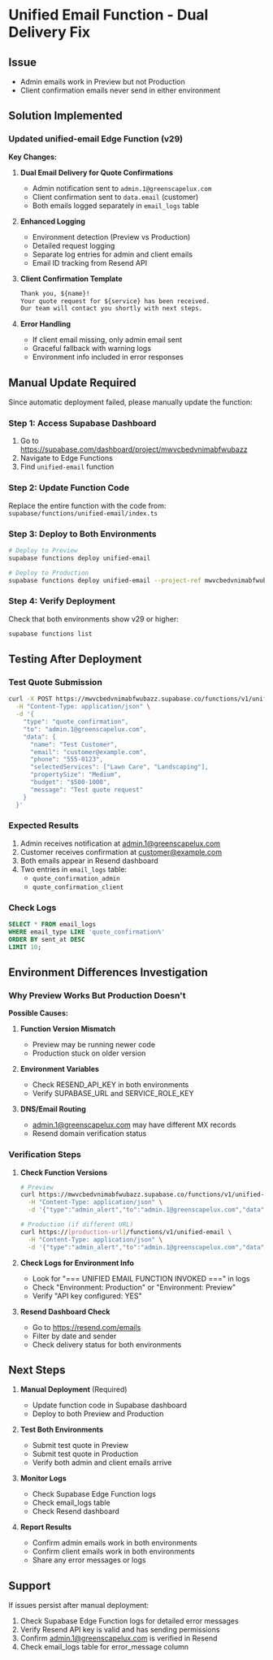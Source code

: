 # Unified Email Function - Dual Delivery Fix

## Issue
- Admin emails work in Preview but not Production
- Client confirmation emails never send in either environment

## Solution Implemented

### Updated unified-email Edge Function (v29)

**Key Changes:**

1. **Dual Email Delivery for Quote Confirmations**
   - Admin notification sent to `admin.1@greenscapelux.com`
   - Client confirmation sent to `data.email` (customer)
   - Both emails logged separately in `email_logs` table

2. **Enhanced Logging**
   - Environment detection (Preview vs Production)
   - Detailed request logging
   - Separate log entries for admin and client emails
   - Email ID tracking from Resend API

3. **Client Confirmation Template**
   ```html
   Thank you, ${name}!
   Your quote request for ${service} has been received.
   Our team will contact you shortly with next steps.
   ```

4. **Error Handling**
   - If client email missing, only admin email sent
   - Graceful fallback with warning logs
   - Environment info included in error responses

## Manual Update Required

Since automatic deployment failed, please manually update the function:

### Step 1: Access Supabase Dashboard
1. Go to https://supabase.com/dashboard/project/mwvcbedvnimabfwubazz
2. Navigate to Edge Functions
3. Find `unified-email` function

### Step 2: Update Function Code
Replace the entire function with the code from:
`supabase/functions/unified-email/index.ts`

### Step 3: Deploy to Both Environments
```bash
# Deploy to Preview
supabase functions deploy unified-email

# Deploy to Production
supabase functions deploy unified-email --project-ref mwvcbedvnimabfwubazz
```

### Step 4: Verify Deployment
Check that both environments show v29 or higher:
```bash
supabase functions list
```

## Testing After Deployment

### Test Quote Submission
```bash
curl -X POST https://mwvcbedvnimabfwubazz.supabase.co/functions/v1/unified-email \
  -H "Content-Type: application/json" \
  -d '{
    "type": "quote_confirmation",
    "to": "admin.1@greenscapelux.com",
    "data": {
      "name": "Test Customer",
      "email": "customer@example.com",
      "phone": "555-0123",
      "selectedServices": ["Lawn Care", "Landscaping"],
      "propertySize": "Medium",
      "budget": "$500-1000",
      "message": "Test quote request"
    }
  }'
```

### Expected Results
1. Admin receives notification at admin.1@greenscapelux.com
2. Customer receives confirmation at customer@example.com
3. Both emails appear in Resend dashboard
4. Two entries in `email_logs` table:
   - `quote_confirmation_admin`
   - `quote_confirmation_client`

### Check Logs
```sql
SELECT * FROM email_logs 
WHERE email_type LIKE 'quote_confirmation%' 
ORDER BY sent_at DESC 
LIMIT 10;
```

## Environment Differences Investigation

### Why Preview Works But Production Doesn't

**Possible Causes:**
1. **Function Version Mismatch**
   - Preview may be running newer code
   - Production stuck on older version

2. **Environment Variables**
   - Check RESEND_API_KEY in both environments
   - Verify SUPABASE_URL and SERVICE_ROLE_KEY

3. **DNS/Email Routing**
   - admin.1@greenscapelux.com may have different MX records
   - Resend domain verification status

### Verification Steps

1. **Check Function Versions**
   ```bash
   # Preview
   curl https://mwvcbedvnimabfwubazz.supabase.co/functions/v1/unified-email \
     -H "Content-Type: application/json" \
     -d '{"type":"admin_alert","to":"admin.1@greenscapelux.com","data":{"message":"Version check"}}'
   
   # Production (if different URL)
   curl https://[production-url]/functions/v1/unified-email \
     -H "Content-Type: application/json" \
     -d '{"type":"admin_alert","to":"admin.1@greenscapelux.com","data":{"message":"Version check"}}'
   ```

2. **Check Logs for Environment Info**
   - Look for "=== UNIFIED EMAIL FUNCTION INVOKED ===" in logs
   - Check "Environment: Production" or "Environment: Preview"
   - Verify "API key configured: YES"

3. **Resend Dashboard Check**
   - Go to https://resend.com/emails
   - Filter by date and sender
   - Check delivery status for both environments

## Next Steps

1. **Manual Deployment** (Required)
   - Update function code in Supabase dashboard
   - Deploy to both Preview and Production

2. **Test Both Environments**
   - Submit test quote in Preview
   - Submit test quote in Production
   - Verify both admin and client emails arrive

3. **Monitor Logs**
   - Check Supabase Edge Function logs
   - Check email_logs table
   - Check Resend dashboard

4. **Report Results**
   - Confirm admin emails work in both environments
   - Confirm client emails work in both environments
   - Share any error messages or logs

## Support

If issues persist after manual deployment:
1. Check Supabase Edge Function logs for detailed error messages
2. Verify Resend API key is valid and has sending permissions
3. Confirm admin.1@greenscapelux.com is verified in Resend
4. Check email_logs table for error_message column
